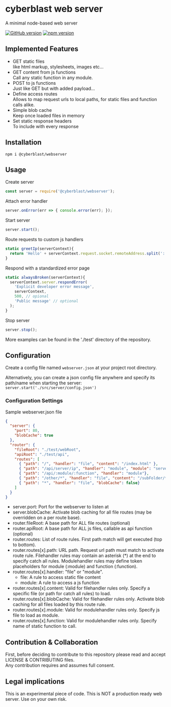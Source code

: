 # cyberblast web server

A minimal node-based web server

[![GitHub version](https://badge.fury.io/gh/cyberblast%2FWebServer.svg)](https://badge.fury.io/gh/cyberblast%2FWebServer)
[![npm version](https://badge.fury.io/js/%40cyberblast%2Fwebserver.svg)](https://badge.fury.io/js/%40cyberblast%2Fwebserver)

## Implemented Features

* GET static files  
  like html markup, stylesheets, images etc...
* GET content from js functions  
  Call any static function in any module. 
* POST to js functions  
  Just like GET but with added payload...
* Define access routes  
  Allows to map request urls to local paths, for static files and function calls alike.
* Simple blob cache  
  Keep once loaded files in memory
* Set static response headers  
  To include with every response

## Installation

`npm i @cyberblast/webserver`

## Usage

Create server
```js
const server = require('@cyberblast/webserver');
```
Attach error handler
```js
server.onError(err => { console.error(err); });
```
Start server
```js
server.start();
```
Route requests to custom js handlers
```js
static greetIp(serverContext){
  return 'Hello' + serverContext.request.socket.remoteAddress.split(':').pop();
}
```
Respond with a standardized error page
```js
static alwaysBroken(serverContext){
  serverContext.server.respondError(
    'Explicit developer error message', 
    serverContext, 
    500, // opional
    'Public message' // optional
  );
}
```
Stop server
```js
server.stop();
```
More examples can be found in the './test' directory of the repository.

## Configuration

Create a config file named `webserver.json` at your project root directory. 

Alternatively, you can create a json config file anywhere and specify its path/name when starting the server: `server.start('./src/server/config.json')`

### Configuration Settings

Sample webserver.json file
```json
{
  "server": {
    "port": 80, 
    "blobCache": true
  },
  "router": {
    "fileRoot": "./test/webRoot",
    "apiRoot": "./test/api",
    "routes": [
      { "path": "/", "handler": "file", "content": "/index.html" },
      { "path": "/api/server/ip", "handler": "module", "module": "server.js", "function": "ip" },
      { "path": "/api/:module/:function", "handler": "module"},
      { "path": "/other/*", "handler": "file", "content": "/subFolder/*" },
      { "path": "*", "handler": "file", "blobCache": false}
    ]
  }
}
```
* server.port: Port for the webserver to listen at
* server.blobCache: Activate blob caching for all file routes (may be overridden on a per route base).
* router.fileRoot: A base path for ALL file routes (optional)
* router.apiRoot: A base path for ALL js files, callable as api function (optional)
* router.routes: List of route rules. First path match will get executed (top to bottom).
* router.routes[x].path: URL path. Request url path must match to activate route rule. Filehandler rules may contain an asterisk (*) at the end to specify catch all rules. Modulehandler rules may define token placeholders for module (:module) and function (:function). 
* router.routes[x].handler: "file" or "module". 
  * file: A rule to access static file content
  * module: A rule to access a js function
* router.routes[x].content: Valid for filehandler rules only. Specify a specific file (or path for catch all rules) to load.
* router.routes[x].blobCache: Valid for filehandler rules only. Activate blob caching for all files loaded by this route rule.
* router.routes[x].module: Valid for modulehandler rules only. Specify js file to load as module. 
* router.routes[x].function: Valid for modulehandler rules only. Specify name of static function to call.

## Contribution & Collaboration

First, before deciding to contribute to this repository please read and accept LICENSE & CONTRIBUTING files.  
Any contribution requires and assumes full consent.

## Legal implications

This is an experimental piece of code. This is NOT a production ready web server. Use on your own risk.
